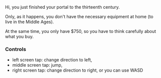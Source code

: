 Hi, you just finished your portal to the thirteenth century.

Only, as it happens, you don't have the necessary equipment at home (to live in the Middle Ages).

At the same time, you only have $750, so you have to think carefully about what you buy.

### Controls
- left screen tap: change direction to left,
- middle screen tap: jump,
- right screen tap: change direction to right, or you can use WASD